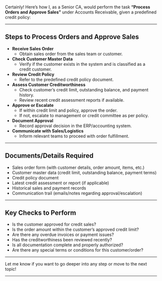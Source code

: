 Certainly! Here’s how I, as a Senior CA, would perform the task **“Process Orders and Approve Sales”** under Accounts Receivable, given a predefined credit policy:

---

## Steps to Process Orders and Approve Sales

- **Receive Sales Order**
  - Obtain sales order from the sales team or customer.
- **Check Customer Master Data**
  - Verify if the customer exists in the system and is classified as a credit customer.
- **Review Credit Policy**
  - Refer to the predefined credit policy document.
- **Assess Customer Creditworthiness**
  - Check customer’s credit limit, outstanding balance, and payment history.
  - Review recent credit assessment reports if available.
- **Approve or Escalate**
  - If within credit limit and policy, approve the order.
  - If not, escalate to management or credit committee as per policy.
- **Document Approval**
  - Record approval decision in the ERP/accounting system.
- **Communicate with Sales/Logistics**
  - Inform relevant teams to proceed with order fulfillment.

---

## Documents/Details Required

- Sales order form (with customer details, order amount, items, etc.)
- Customer master data (credit limit, outstanding balance, payment terms)
- Credit policy document
- Latest credit assessment or report (if applicable)
- Historical sales and payment records
- Communication trail (emails/notes regarding approval/escalation)

---

## Key Checks to Perform

- Is the customer approved for credit sales?
- Is the order amount within the customer’s approved credit limit?
- Are there any overdue invoices or payment issues?
- Has the creditworthiness been reviewed recently?
- Is all documentation complete and properly authorized?
- Are there any special terms or conditions for this customer/order?

---

Let me know if you want to go deeper into any step or move to the next topic!

---